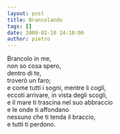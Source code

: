 ```yaml
---
layout: post
title: Brancolando
tags: []
date: 2009-02-10 14:10:00
author: pietro
---
```

Brancolo in me,<br/>non so cosa spero,<br/>dentro di te,<br/>troverò un faro;<br/>e come tutti i sogni, mentre li cogli,<br/>eccoti arrivare, in vista degli scogli,<br/>e il mare ti trascina nel suo abbraccio<br/>e le onde ti affondano<br/>nessuno che ti tenda il braccio,<br/>e tutti ti perdono.
